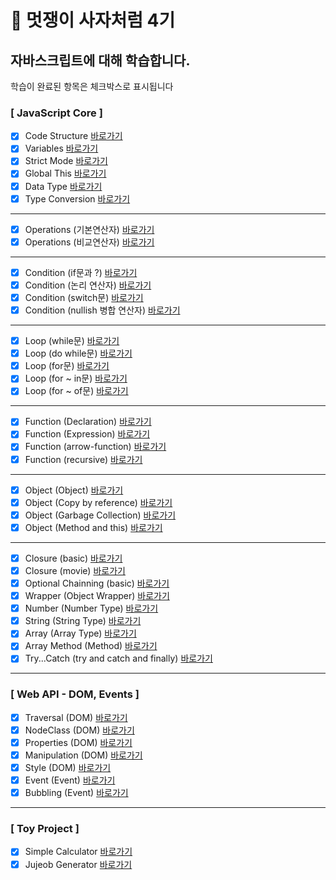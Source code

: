 # 🦁 멋쟁이 사자처럼 4기

## 자바스크립트에 대해 학습합니다.

학습이 완료된 항목은 체크박스로 표시됩니다

### [ JavaScript Core ]

- [x] Code Structure [바로가기](https://github.com/oweaj/coreJS/blob/01.core/client/chapter/core/01.codeStructure.js)
- [x] Variables [바로가기](https://github.com/oweaj/coreJS/blob/01.core/client/chapter/core/02.variables.js)
- [x] Strict Mode [바로가기](https://github.com/oweaj/coreJS/blob/01.core/client/chapter/core/03.strictMode.js)
- [x] Global This [바로가기](https://github.com/oweaj/coreJS/blob/01.core/client/chapter/core/04.globalThis.js)
- [x] Data Type [바로가기](https://github.com/oweaj/coreJS/blob/01.core/client/chapter/core/05.dataType.js)
- [x] Type Conversion [바로가기](https://github.com/oweaj/coreJS/blob/01.core/client/chapter/core/06.typeConversion.js)

---

- [x] Operations (기본연산자) [바로가기](https://github.com/oweaj/coreJS/blob/01.core/client/chapter/core/07-1.operations.js)
- [x] Operations (비교연산자) [바로가기](https://github.com/oweaj/coreJS/blob/01.core/client/chapter/core/07-2.operations.js)

---

- [x] Condition (if문과 ?) [바로가기](https://github.com/oweaj/coreJS/blob/01.core/client/chapter/core/08-1.condition.js)
- [x] Condition (논리 연산자) [바로가기](https://github.com/oweaj/coreJS/blob/01.core/client/chapter/core/08-2.condition.js)
- [x] Condition (switch문) [바로가기](https://github.com/oweaj/coreJS/blob/01.core/client/chapter/core/08-3.condition.js)
- [x] Condition (nullish 병합 연산자) [바로가기](https://github.com/oweaj/coreJS/blob/01.core/client/chapter/core/08-4.condition.js)

---

- [x] Loop (while문) [바로가기](https://github.com/oweaj/coreJS/blob/01.core/client/chapter/core/09-1.loop.js)
- [x] Loop (do while문) [바로가기](https://github.com/oweaj/coreJS/blob/01.core/client/chapter/core/09-2.loop.js)
- [x] Loop (for문) [바로가기](https://github.com/oweaj/coreJS/blob/01.core/client/chapter/core/09-3.loop.js)
- [x] Loop (for ~ in문) [바로가기](https://github.com/oweaj/coreJS/blob/01.core/client/chapter/core/09-4.loop.js)
- [x] Loop (for ~ of문) [바로가기](https://github.com/oweaj/coreJS/blob/01.core/client/chapter/core/09-5.loop.js)

---

- [x] Function (Declaration) [바로가기](https://github.com/oweaj/coreJS/blob/01.core/client/chapter/core/10-1.function.js)
- [x] Function (Expression) [바로가기](https://github.com/oweaj/coreJS/blob/01.core/client/chapter/core/10-2.function.js)
- [x] Function (arrow-function) [바로가기](https://github.com/oweaj/coreJS/blob/01.core/client/chapter/core/10-3.function.js)
- [x] Function (recursive) [바로가기](https://github.com/oweaj/coreJS/blob/01.core/client/chapter/core/10-4.function.js)

---

- [x] Object (Object) [바로가기](https://github.com/oweaj/coreJS/blob/01.core/client/chapter/core/11-1.object.js)
- [x] Object (Copy by reference) [바로가기](https://github.com/oweaj/coreJS/blob/01.core/client/chapter/core/11-2.object.js)
- [x] Object (Garbage Collection) [바로가기](https://github.com/oweaj/coreJS/blob/01.core/client/chapter/core/11-3.object.js)
- [x] Object (Method and this) [바로가기](https://github.com/oweaj/coreJS/blob/01.core/client/chapter/core/11-4.method.js)

---

- [x] Closure (basic) [바로가기](https://github.com/oweaj/coreJS/blob/01.core/client/chapter/core/12-1.closure.js)
- [x] Closure (movie) [바로가기](https://github.com/oweaj/coreJS/blob/01.core/client/chapter/core/12-2.closure.js)
- [x] Optional Chainning (basic) [바로가기](https://github.com/oweaj/coreJS/blob/01.core/client/chapter/core/13.optionalChaining.js)
- [x] Wrapper (Object Wrapper) [바로가기](https://github.com/oweaj/coreJS/blob/01.core/client/chapter/core/14.wrapper.js)
- [x] Number (Number Type) [바로가기](https://github.com/oweaj/coreJS/blob/01.core/client/chapter/core/15.number.js)
- [x] String (String Type) [바로가기](https://github.com/oweaj/coreJS/blob/01.core/client/chapter/core/16.string.js)
- [x] Array (Array Type) [바로가기](https://github.com/oweaj/coreJS/blob/01.core/client/chapter/core/17.arrayType.js)
- [x] Array Method (Method) [바로가기](https://github.com/oweaj/coreJS/blob/01.core/client/chapter/core/18.arrayMethod.js)
- [x] Try...Catch (try and catch and finally) [바로가기](https://github.com/oweaj/coreJS/blob/01.core/client/chapter/core/19.tryCatch.js)

---

### [ Web API - DOM, Events ]

- [x] Traversal (DOM) [바로가기](https://github.com/oweaj/Core-JavaScript/blob/02.dom/client/chapter/dom/01.traversal.js)
- [x] NodeClass (DOM) [바로가기](https://github.com/oweaj/Core-JavaScript/blob/02.dom/client/chapter/dom/02.nodeClass.js)
- [x] Properties (DOM) [바로가기](https://github.com/oweaj/Core-JavaScript/blob/02.dom/client/chapter/dom/03.attr.js)
- [x] Manipulation (DOM) [바로가기](https://github.com/oweaj/Core-JavaScript/blob/02.dom/client/chapter/dom/04.manipulation.js)
- [x] Style (DOM) [바로가기](https://github.com/oweaj/Core-JavaScript/blob/02.dom/client/chapter/dom/05.styling.js)
- [x] Event (Event) [바로가기](https://github.com/oweaj/Core-JavaScript/blob/02.dom/client/chapter/dom/06.event.js)
- [x] Bubbling (Event) [바로가기](https://github.com/oweaj/Core-JavaScript/blob/02.dom/client/chapter/dom/07.bubble.js)

---

### [ Toy Project ]

- [x] Simple Calculator [바로가기](https://github.com/oweaj/Core-JavaScript/tree/03.calculator)
- [x] Jujeob Generator [바로가기](https://github.com/oweaj/Core-JavaScript/tree/04.jujeob)
